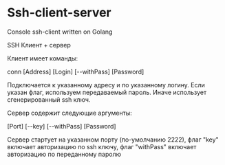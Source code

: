 # Ssh-client-server
Console ssh-client written on Golang

SSH Клиент + сервер 

Клиент имеет команды:

conn [Address] [Login] [--withPass] [Password]

Подключается к указанному адресу и по указанному логину. Если указан флаг, используем передаваемый пароль. Иначе использует сгенерированный ssh ключ.





Сервер содержит следующие аргументы:

[Port] [--key] [--withPass] [Password]

Сервер стартует на указанном порту (по-умолчанию 2222), флаг "key" включает авторизацию по ssh ключу, флаг "withPass" включает авторизацию по переданному паролю
